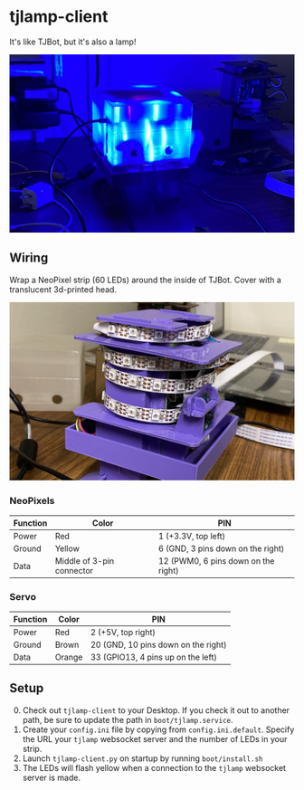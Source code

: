 # tjlamp-client
It's like TJBot, but it's also a lamp!

![TJLamp](images/tjlamp1.png)

## Wiring

Wrap a NeoPixel strip (60 LEDs) around the inside of TJBot. Cover with a translucent 3d-printed head.

![TJLamp insides](images/tjlamp2.png)

### NeoPixels

| Function | Color | PIN |
|---|---|---|
| Power  | Red     | 1 (+3.3V, top left) |
| Ground | Yellow  | 6 (GND, 3 pins down on the right)   |
| Data   | Middle of 3-pin connector | 12 (PWM0, 6 pins down on the right) |

### Servo

| Function | Color | PIN |
|---|---|---|
| Power  | Red     | 2 (+5V, top right) |
| Ground | Brown   | 20 (GND, 10 pins down on the right)   |
| Data   | Orange  | 33 (GPIO13, 4 pins up on the left) |

## Setup

0. Check out `tjlamp-client` to your Desktop. If you check it out to another path, be sure to update the path in `boot/tjlamp.service`.
1. Create your `config.ini` file by copying from `config.ini.default`. Specify the URL your `tjlamp` websocket server and the number of LEDs in your strip.
2. Launch `tjlamp-client.py` on startup by running `boot/install.sh`
3. The LEDs will flash yellow when a connection to the `tjlamp` websocket server is made.

